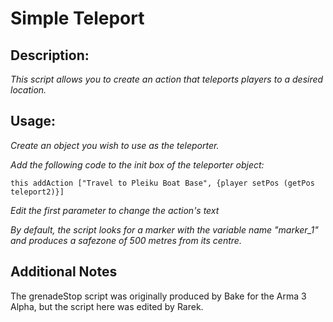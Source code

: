 # Simple Teleport
## Description:
_This script allows you to create an action that teleports players to a desired location._


## Usage:

_Create an object you wish to use as the teleporter._

_Add the following code to the init box of the teleporter object:_

```
this addAction ["Travel to Pleiku Boat Base", {player setPos (getPos teleport2)}]
```

_Edit the first parameter to change the action's text_

_By default, the script looks for a marker with the variable name "marker_1" and produces a safezone of 500 metres from its centre._

## Additional Notes

The grenadeStop script was originally produced by Bake for the Arma 3 Alpha, but the script here was edited by Rarek.